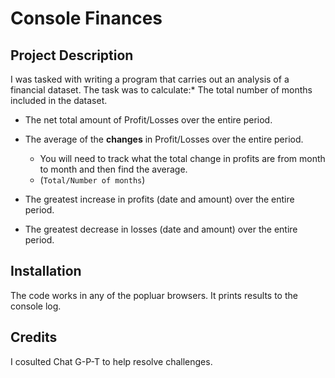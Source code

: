 # Console Finances

## Project Description
 
I was tasked with writing a program that carries out an analysis of a financial dataset. The task was to calculate:* The total number of months included in the dataset.

* The net total amount of Profit/Losses over the entire period.

* The average of the **changes** in Profit/Losses over the entire period.
  * You will need to track what the total change in profits are from month to month and then find the average.
  * (`Total/Number of months`)

* The greatest increase in profits (date and amount) over the entire period.

* The greatest decrease in losses (date and amount) over the entire period.


## Installation

The code works in any of the popluar browsers. It prints results to the console log.

## Credits

I cosulted Chat G-P-T to help resolve challenges.

